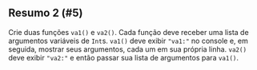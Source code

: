 ## Resumo 2 (#5)

Crie duas funções `va1()` e `va2()`. Cada função deve receber uma lista de argumentos variáveis de `Int`s. `va1()` deve exibir `"va1:"` no console e, em seguida, mostrar seus argumentos, cada um em sua própria linha. `va2()` deve exibir `"va2:"` e então passar sua lista de argumentos para `va1()`.